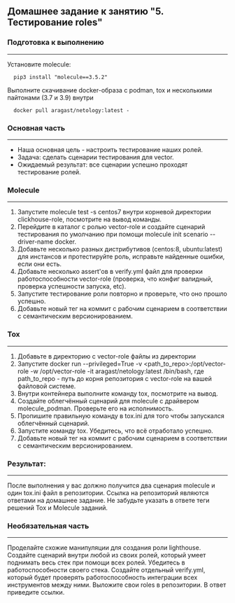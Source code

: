 ## Домашнее задание к занятию "5. Тестирование roles"

### Подготовка к выполнению
----
Установите molecule:

      pip3 install "molecule==3.5.2"
Выполните скачивание  docker-образа с podman, tox и несколькими пайтонами (3.7 и 3.9) внутри

      docker pull aragast/netology:latest - 

### Основная часть
----
* Наша основная цель - настроить тестирование наших ролей. 
* Задача: сделать сценарии тестирования для vector. 
* Ожидаемый результат: все сценарии успешно проходят тестирование ролей.

### Molecule
----
1) Запустите molecule test -s centos7 внутри корневой директории clickhouse-role, посмотрите на вывод команды.
2) Перейдите в каталог с ролью vector-role и создайте сценарий тестирования по умолчанию при помощи molecule init scenario --driver-name docker.
3) Добавьте несколько разных дистрибутивов (centos:8, ubuntu:latest) для инстансов и протестируйте роль, исправьте найденные ошибки, если они есть.
4) Добавьте несколько assert'ов в verify.yml файл для проверки работоспособности vector-role 
   (проверка, что конфиг валидный, проверка успешности запуска, etc). 
5) Запустите тестирование роли повторно и проверьте, что оно прошло успешно.
6) Добавьте новый тег на коммит с рабочим сценарием в соответствии с семантическим версионированием.

###  Tox
----
1) Добавьте в директорию с vector-role файлы из директории
2) Запустите docker run --privileged=True -v <path_to_repo>:/opt/vector-role -w /opt/vector-role -it aragast/netology:latest /bin/bash, где path_to_repo - путь до корня репозитория с vector-role на вашей файловой системе.
3) Внутри контейнера выполните команду tox, посмотрите на вывод.
4) Создайте облегчённый сценарий для molecule с драйвером molecule_podman. Проверьте его на исполнимость.
5) Пропишите правильную команду в tox.ini для того чтобы запускался облегчённый сценарий.
6) Запустите команду tox. Убедитесь, что всё отработало успешно.
7) Добавьте новый тег на коммит с рабочим сценарием в соответствии с семантическим версионированием.

### Результат:
----
После выполнения у вас должно получится два сценария molecule и один tox.ini файл в репозитории. 
Ссылка на репозиторий являются ответами на домашнее задание. Не забудьте указать в ответе теги решений Tox и Molecule заданий.

### Необязательная часть
----
Проделайте схожие манипуляции для создания роли lighthouse.
Создайте сценарий внутри любой из своих ролей, который умеет поднимать весь стек при помощи всех ролей.
Убедитесь в работоспособности своего стека. Создайте отдельный verify.yml, который будет проверять работоспособность интеграции всех инструментов между ними.
Выложите свои roles в репозитории. В ответ приведите ссылки.